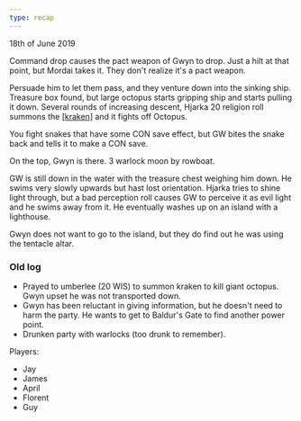 ```yaml
---
type: recap
---
```


18th of June 2019

Command drop causes the pact weapon of Gwyn to drop. Just a hilt at that point, but Mordai takes it. They don't realize it's a pact weapon.

Persuade him to let them pass, and they venture down into the sinking ship. Treasure box found, but large octopus starts gripping ship and starts pulling it down.
Several rounds of increasing descent, Hjarka 20 religion roll summons the [[kraken]] and it fights off Octopus.

You fight snakes that have some CON save effect, but GW bites the snake back and tells it to make a CON save.

On the top, Gwyn is there. 3 warlock moon by rowboat.

GW is still down in the water with the treasure chest weighing him down. He swims very slowly upwards but hast lost orientation. Hjarka tries to shine light through, but a bad perception roll causes GW to perceive it as evil light and he swims away from it. He eventually washes up on an island with a lighthouse.

Gwyn does not want to go to the island, but they do find out he was using the tentacle altar.

### Old log
- Prayed to umberlee (20 WIS) to summon kraken to kill giant octopus. Gwyn upset he was not transported down.
- Gwyn has been reluctant in giving information, but he doesn't need to harm the party. He wants to get to Baldur's Gate to find another power point.
- Drunken party with warlocks (too drunk to remember).

Players:
- Jay
- James
- April
- Florent
- Guy

[//begin]: # "Autogenerated link references for markdown compatibility"
[kraken]: ../deities/kraken "Kraken"
[//end]: # "Autogenerated link references"